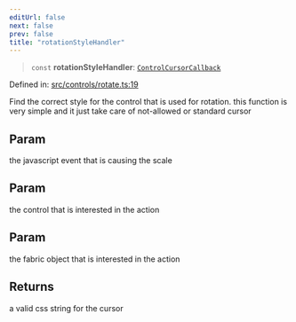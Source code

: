 ```yaml
---
editUrl: false
next: false
prev: false
title: "rotationStyleHandler"
---
```


> `const` **rotationStyleHandler**: [`ControlCursorCallback`](/api/type-aliases/controlcursorcallback/)

Defined in: [src/controls/rotate.ts:19](https://github.com/fabricjs/fabric.js/blob/977f797255d8c56b5b68360b0d45bed33697d2e8/src/controls/rotate.ts#L19)

Find the correct style for the control that is used for rotation.
this function is very simple and it just take care of not-allowed or standard cursor

## Param

the javascript event that is causing the scale

## Param

the control that is interested in the action

## Param

the fabric object that is interested in the action

## Returns

a valid css string for the cursor
